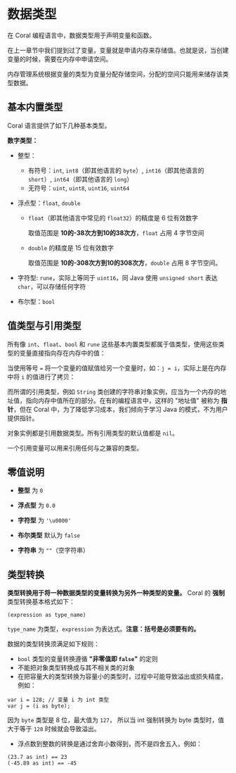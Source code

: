 # 数据类型

在 Coral 编程语言中，数据类型用于声明变量和函数。

在上一章节中我们提到过了变量，变量就是申请内存来存储值。也就是说，当创建变量的时候，需要在内存中申请空间。
              
内存管理系统根据变量的类型为变量分配存储空间，分配的空间只能用来储存该类型数据。

## 基本内置类型

Coral 语言提供了如下几种基本类型。

**数字类型：**

- 整型：
    - 有符号：`int`, `int8`（即其他语言的 `byte`）, `int16`（即其他语言的 `short`）, `int64`（即其他语言的 `long`）
    - 无符号：`uint`, `uint8`, `uint16`, `uint64`
    
- 浮点型：`float`, `double`
    - `float`（即其他语言中常见的 `float32`）的精度是 6 位有效数字
        
        取值范围是 **10的-38次方到10的38次方**，`float` 占用 4 字节空间
        
    - `double` 的精度是 15 位有效数字
        
        取值范围是 **10的-308次方到10的308次方**，`double` 占用 8 字节空间。
        
- 字符型: `rune`，实际上等同于 `uint16`，同 Java 使用 `unsigned short` 表达 `char`，可以存储任何字符

- 布尔型：`bool`

## 值类型与引用类型

所有像 `int`、`float`、`bool` 和 `rune` 这些基本内置类型都属于值类型，使用这些类型的变量直接指向存在内存中的值：

当使用等号 `=` 将一个变量的值赋值给另一个变量时，如：`j = i`，实际上是在内存中将 `i` 的值进行了拷贝：

而所谓的引用类型，例如 `String` 类创建的字符串对象实例，应当为一个内存的地址值，指向内存中值所在的部分。在有的编程语言中，这样的 "地址值" 被称为
**指针**，但在 Coral 中，为了降低学习成本，我们倾向于学习 Java 的模式，不为用户提供指针。

对象实例都是引用数据类型。所有引用类型的默认值都是 `nil`。

一个引用变量可以用来引用任何与之兼容的类型。

## 零值说明

- **整型** 为 `0`

- **浮点型** 为 `0.0`

- **字符型** 为 `'\u0000'`

- **布尔类型** 默认为 `false`

- **字符串** 为 `""`（空字符串）

## 类型转换

**类型转换用于将一种数据类型的变量转换为另外一种类型的变量。**
Coral 的 **强制** 类型转换基本格式如下：

```coral
(expression as type_name)
```

`type_name` 为类型，`expression` 为表达式。**注意：括号是必须要有的。**

数据的类型转换须满足如下规则：

- `bool` 类型的变量转换遵循 **"非零值即 `false`"** 的定则
- 不能把对象类型转换成与其不相关类的对象
- 在把容量大的类型转换为容量小的类型时，过程中可能导致溢出或损失精度，例如：
```coral
var i = 128; // 变量 i 为 int 类型
var j = (i as byte);
```
  
  因为 `byte` 类型是 8 位，最大值为 `127`，
  所以当 int 强制转换为 byte 类型时，值大于等于 `128` 时候就会导致溢出。

- 浮点数到整数的转换是通过舍弃小数得到，而不是四舍五入，例如：
```coral
(23.7 as int) == 23        
(-45.89 as int) == -45
```